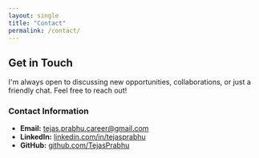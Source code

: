 ```yaml
---
layout: single
title: "Contact"
permalink: /contact/
---
```


## Get in Touch

I'm always open to discussing new opportunities, collaborations, or just a friendly chat. Feel free to reach out!

### Contact Information

- **Email:** [tejas.prabhu.career@gmail.com](mailto:tejas.prabhu.career@gmail.com)
- **LinkedIn:** [linkedin.com/in/tejasprabhu](https://linkedin.com/in/tejasprabhu)
- **GitHub:** [github.com/TejasPrabhu](https://github.com/TejasPrabhu)

